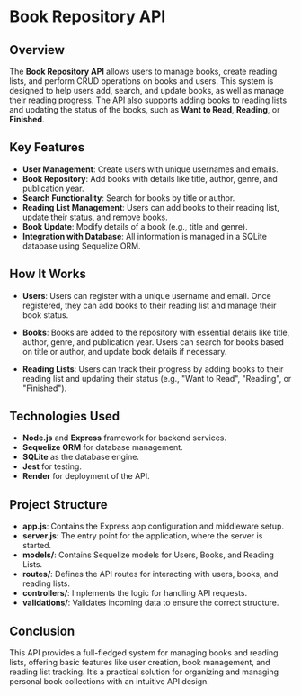# Book Repository API

## Overview

The **Book Repository API** allows users to manage books, create reading lists, and perform CRUD operations on books and users. This system is designed to help users add, search, and update books, as well as manage their reading progress. The API also supports adding books to reading lists and updating the status of the books, such as **Want to Read**, **Reading**, or **Finished**.

## Key Features

- **User Management**: Create users with unique usernames and emails.
- **Book Repository**: Add books with details like title, author, genre, and publication year.
- **Search Functionality**: Search for books by title or author.
- **Reading List Management**: Users can add books to their reading list, update their status, and remove books.
- **Book Update**: Modify details of a book (e.g., title and genre).
- **Integration with Database**: All information is managed in a SQLite database using Sequelize ORM.

## How It Works

- **Users**: Users can register with a unique username and email. Once registered, they can add books to their reading list and manage their book status.
- **Books**: Books are added to the repository with essential details like title, author, genre, and publication year. Users can search for books based on title or author, and update book details if necessary.

- **Reading Lists**: Users can track their progress by adding books to their reading list and updating their status (e.g., "Want to Read", "Reading", or "Finished").

## Technologies Used

- **Node.js** and **Express** framework for backend services.
- **Sequelize ORM** for database management.
- **SQLite** as the database engine.
- **Jest** for testing.
- **Render** for deployment of the API.

## Project Structure

- **app.js**: Contains the Express app configuration and middleware setup.
- **server.js**: The entry point for the application, where the server is started.
- **models/**: Contains Sequelize models for Users, Books, and Reading Lists.
- **routes/**: Defines the API routes for interacting with users, books, and reading lists.
- **controllers/**: Implements the logic for handling API requests.
- **validations/**: Validates incoming data to ensure the correct structure.

## Conclusion

This API provides a full-fledged system for managing books and reading lists, offering basic features like user creation, book management, and reading list tracking. It’s a practical solution for organizing and managing personal book collections with an intuitive API design.
